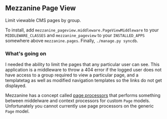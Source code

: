 ## Mezzanine Page View

Limit viewable CMS pages by group.

To install, add ```mezzanine_pageview.middleware.PageViewMiddleware``` to your ```MIDDLEWARE_CLASSES``` and ```mezzanine_pageview``` to your ```INSTALLED_APPS``` somewhere above ```mezzanine.pages```. Finally, ```./manage.py syncdb```.

### What's going on

I needed the ability to limit the pages that any particular user can see. This application is a middleware to throw a 404 error if the logged user does not have access to a group required to view a particular page, and a templatetag as well as modified navigation templates so the links do not get displayed.

Mezzanine has a concept called [page processors](http://mezzanine.jupo.org/docs/content-architecture.html#page-processors) that performs something between middelware and context processors for custom ```Page``` models. Unfortunately you cannot currently use page processors on the generic ```Page``` model.
